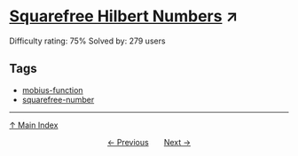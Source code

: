 # [Squarefree Hilbert Numbers](https://projecteuler.net/problem=580) ↗️

Difficulty rating: 75%
Solved by: 279 users
## Tags

- [mobius-function](../tags/mobius-function.md)
- [squarefree-number](../tags/squarefree-number.md)



---

[↑ Main Index](../README.md)


<div align=center><a href='579.md'>← Previous</a> &nbsp;&nbsp; &nbsp;&nbsp;  <a href='581.md'>Next →</a></div>
